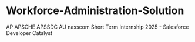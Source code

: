 # Workforce-Administration-Solution
AP APSCHE APSSDC AU nasscom Short Term Internship 2025 - Salesforce Developer Catalyst
